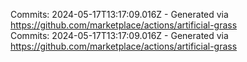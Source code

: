 Commits: 2024-05-17T13:17:09.016Z - Generated via https://github.com/marketplace/actions/artificial-grass
<br>
Commits: 2024-05-17T13:17:09.016Z - Generated via https://github.com/marketplace/actions/artificial-grass
<br>
